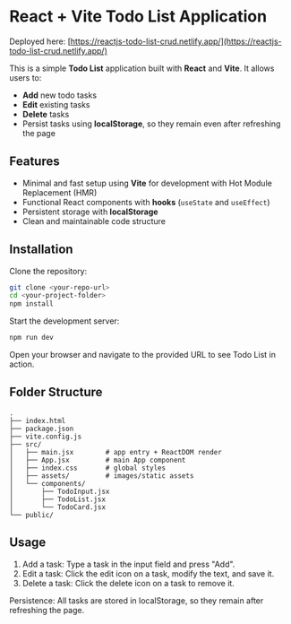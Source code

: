 # React + Vite Todo List Application

Deployed here: [https://reactjs-todo-list-crud.netlify.app/](https://reactjs-todo-list-crud.netlify.app/)

This is a simple **Todo List** application built with **React** and **Vite**. It allows users to:

- **Add** new todo tasks  
- **Edit** existing tasks  
- **Delete** tasks  
- Persist tasks using **localStorage**, so they remain even after refreshing the page  

## Features

- Minimal and fast setup using **Vite** for development with Hot Module Replacement (HMR)  
- Functional React components with **hooks** (`useState` and `useEffect`)  
- Persistent storage with **localStorage**  
- Clean and maintainable code structure  

## Installation

Clone the repository:

```bash
git clone <your-repo-url>
cd <your-project-folder>
npm install
```

Start the development server:
```bash
npm run dev
```

Open your browser and navigate to the provided URL to see Todo List in action.

## Folder Structure
```
.
├── index.html
├── package.json
├── vite.config.js
├── src/
│   ├── main.jsx        # app entry + ReactDOM render
│   ├── App.jsx         # main App component
│   ├── index.css       # global styles
│   ├── assets/         # images/static assets
│   └── components/
│       ├── TodoInput.jsx
│       ├── TodoList.jsx
│       └── TodoCard.jsx
└── public/
```

## Usage

1. Add a task: Type a task in the input field and press "Add".
2. Edit a task: Click the edit icon on a task, modify the text, and save it.
3. Delete a task: Click the delete icon on a task to remove it.

Persistence: All tasks are stored in localStorage, so they remain after refreshing the page.
